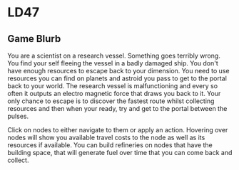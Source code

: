 # LD47

## Game Blurb

You are a scientist on a research vessel. Something goes terribly wrong. You find your self fleeing the vessel in a badly damaged ship. You don't have enough resources to escape back to your dimension. You need to use resources you can find on planets and astroid you pass to get to the portal back to your world. The research vessel is malfunctioning and every so often it outputs an electro magnetic force that draws you back to it. Your only chance to escape is to discover the fastest route whilst collecting resources and then when your ready, try and get to the portal between the pulses. 

Click on nodes to either navigate to them or apply an action. Hovering over nodes will show you available travel costs to the node as well as its resources if available. You can build refineries on nodes that have the building space, that will generate fuel over time that you can come back and collect. 